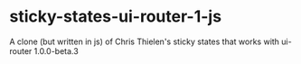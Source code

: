# sticky-states-ui-router-1-js
A clone (but written in js) of Chris Thielen's sticky states that works with ui-router 1.0.0-beta.3

